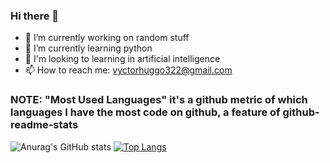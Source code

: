 ### Hi there 👋

- 🔭 I’m currently working on random stuff
- 🌱 I’m currently learning python
- 👯 I'm looking to learning in artificial intelligence
- 📫 How to reach me: vyctorhuggo322@gmail.com



### NOTE: "Most Used Languages" it's a github metric of which languages I have the most code on github, a feature of github-readme-stats

![Anurag's GitHub stats](https://github-readme-stats.vercel.app/api?username=Vyctor-Huggo&show_icons=true&theme=tokyonight)
[![Top Langs](https://github-readme-stats.vercel.app/api/top-langs/?username=Vyctor-Huggo&show_icons=true&theme=tokyonight)](https://github.com/anuraghazra/github-readme-stats)
